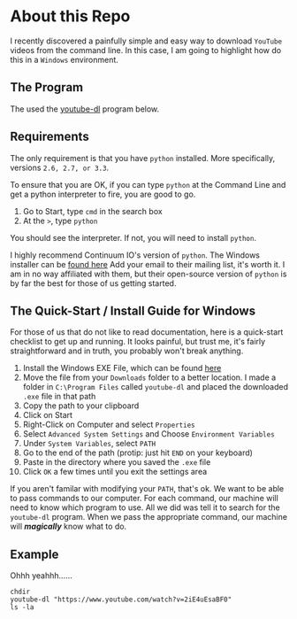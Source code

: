 About this Repo
========================

I recently discovered a painfully simple and easy way to download `YouTube` videos from the command line.  In this case, I am going to highlight how do this in a `Windows` environment.  



## The Program

The used the [youtube-dl](http://rg3.github.io/youtube-dl/index.html) program below.

## Requirements  

The only requirement is that you have `python` installed.  More specifically, versions `2.6, 2.7, or 3.3`.  

To ensure that you are OK, if you can type `python` at the Command Line and get a python interpreter to fire, you are good to go.  

1.  Go to Start, type `cmd` in the search box  
2.  At the `>`, type `python`  


You should see the interpreter.  If not, you will need to install `python`.  

I highly recommend Continuum IO's version of `python`.  The Windows installer can be [found here](https://store.continuum.io/cshop/anaconda/)  Add your email to their mailing list, it's worth it.  I am in no way affiliated with them, but their open-source version of `python` is by far the best for those of us getting started.

## The Quick-Start / Install Guide for Windows  

For those of us that do not like to read documentation, here is a quick-start checklist to get up and running.  It looks painful, but trust me, it's fairly straightforward and in truth, you probably won't break anything.

1.  Install the Windows EXE File, which can be found [here](http://rg3.github.io/youtube-dl/download.html)  
2.  Move the file from your `Downloads` folder to a better location.  I made a folder in `C:\Program Files` called `youtube-dl` and placed the downloaded `.exe` file in that path
3.  Copy the path to your clipboard  
4.  Click on Start
5.  Right-Click on Computer and select `Properties`  
6.  Select `Advanced System Settings` and Choose `Environment Variables`  
7.  Under `System Variables`, select `PATH`  
8.  Go to the end of the path (protip:  just hit `END` on your keyboard)  
9.  Paste in the directory where you saved the `.exe` file  
10. Click `OK` a few times until you exit the settings area  


If you aren't familar with modifying your `PATH`, that's ok.  We want to be able to pass commands to our computer.  For each command, our machine will need to know which program to use.  All we did was tell it to search for the `youtube-dl` program.  When we pass the appropriate command, our machine will ___magically___ know what to do.  


## Example  

Ohhh yeahhh......

```
chdir 
youtube-dl "https://www.youtube.com/watch?v=2iE4uEsaBF0"
ls -la
```
